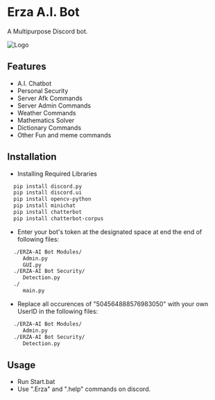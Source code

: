 # Erza A.I. Bot

A Multipurpose Discord bot.


![Logo](https://user-images.githubusercontent.com/89856909/163719170-342b3b37-998a-45c5-95c0-a08de3b19f97.png)


## Features

- A.I. Chatbot
- Personal Security
- Server Afk Commands
- Server Admin Commands
- Weather Commands
- Mathematics Solver
- Dictionary Commands
- Other Fun and meme commands 


## Installation

- Installing Required Libraries

```bash
  pip install discord.py
  pip install discord.ui
  pip install opencv-python
  pip install minichat
  pip install chatterbot
  pip install chatterbot-corpus
```
- Enter your bot's token at the designated space at end the end of following files:
```bash
  ./ERZA-AI Bot Modules/
     Admin.py
     GUI.py
  ./ERZA-AI Bot Security/  
     Detection.py
  ./   
     main.py
```    
- Replace all occurences of "504564888576983050" with your own UserID in the following files:
```bash
  ./ERZA-AI Bot Modules/
     Admin.py
  ./ERZA-AI Bot Security/  
     Detection.py
```    
## Usage

- Run Start.bat
- Use ".Erza" and ".help" commands on discord. 

